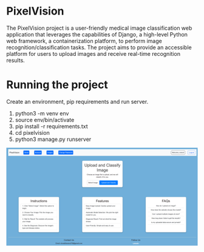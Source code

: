 # PixelVision
The PixelVision project is a user-friendly medical image classification web application that leverages the capabilities of Django, a high-level Python web framework, a containerization platform, to perform image recognition/classification tasks. The project aims to provide an accessible platform for users to upload images and receive real-time recognition results.

# Running the project
Create an environment, pip requirements and run server.
1. python3 -m venv env
2. source env/bin/activate
3. pip install -r requirements.txt
4. cd pixelvision
5. python3 manage.py runserver

![Website look](image.png)

